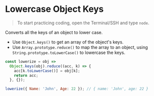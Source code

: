 # Lowercase Object Keys

> To start practicing coding, open the Terminal/SSH and type `node`.

Converts all the keys of an object to lower case.

- Use `Object.keys()` to get an array of the object's keys.
- Use `Array.prototype.reduce()` to map the array to an object, using `String.prototype.toLowerCase()` to lowercase the keys.

```js
const lowerize = obj =>
  Object.keys(obj).reduce((acc, k) => {
    acc[k.toLowerCase()] = obj[k];
    return acc;
  }, {});
```

```js
lowerize({ Name: 'John', Age: 22 }); // { name: 'John', age: 22 }
```
